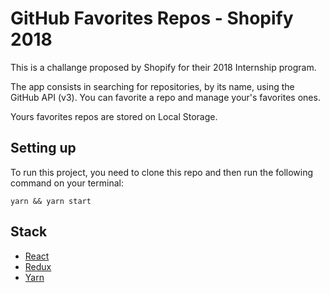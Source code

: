 # GitHub Favorites Repos - Shopify 2018

This is a challange proposed by Shopify for their 2018 Internship program.

The app consists in searching for repositories, by its name, using the GitHub API (v3).
You can favorite a repo and manage your's favorites ones.

Yours favorites repos are stored on Local Storage.

## Setting up

To run this project, you need to clone this repo and then run the following command on your terminal: 

```
yarn && yarn start
```

## Stack

* [React](https://reactjs.org/)
* [Redux](https://redux.js.org/)
* [Yarn](https://yarnpkg.com/en/)